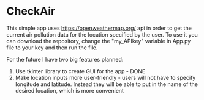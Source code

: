 # CheckAir

This simple app uses https://openweathermap.org/ api in order to get the current air pollution data for the location specified by the user.
To use it you can download the repository, change the "my_APIkey" variable in App.py file to your key and then run the file.

For the future I have two big features planned:
  1. Use tkinter library to create GUI for the app - DONE
  2. Make location inputs more user-friendly - users will not have to specify longitude and latitude. Instead they will be able to put in the name of the desired location, which is more convenient
